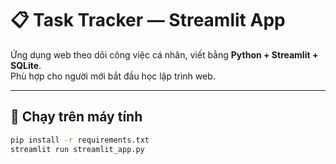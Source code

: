 # 📋 Task Tracker — Streamlit App

Ứng dụng web theo dõi công việc cá nhân, viết bằng **Python + Streamlit + SQLite**.  
Phù hợp cho người mới bắt đầu học lập trình web.

---

## 🚀 Chạy trên máy tính

```bash
pip install -r requirements.txt
streamlit run streamlit_app.py
